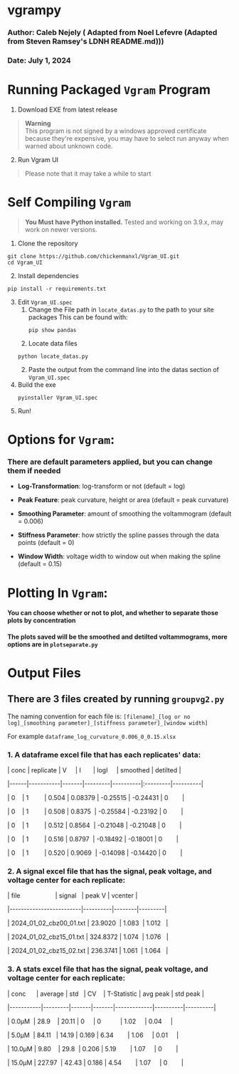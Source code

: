 # vgrampy

  

### Author: Caleb Nejely ( Adapted from Noel Lefevre (Adapted from Steven Ramsey's LDNH README.md)))

### Date: July 1, 2024

  

# Running Packaged `Vgram` Program

  1. Download EXE from latest release
  > **Warning**  
  > This program is not signed by a windows approved certificate because they're expensive, you may have to select run anyway when warned about unknown code.

2. Run Vgram UI
> Please note that it may take a while to start

# Self Compiling `Vgram`

  > **You Must have Python installed.**
  > Tested and working on 3.9.x, may work on newer versions.

1. Clone the repository
```
git clone https://github.com/chickenmanxl/Vgram_UI.git
cd Vgram_UI
```

2. Install dependencies
```
pip install -r requirements.txt
```

3. Edit `Vgram_UI.spec`
	1. Change the File path in `locate_datas.py` to the path to your site packages
		This can be found with:
		```
		pip show pandas
		```
	1. Locate data files
	```
	python locate_datas.py
	```
	2. Paste the output from the command line into the datas section of `Vgram_UI.spec`
4. Build the exe
	```
	pyinstaller Vgram_UI.spec
	```
5. Run!
# Options for `Vgram`:

  

### There are default parameters applied, but you can change them if needed

  

- **Log-Transformation**: log-transform or not (default = log)

- **Peak Feature**: peak curvature, height or area (default = peak curvature)

- **Smoothing Parameter**: amount of smoothing the voltammogram (default = 0.006)

- **Stiffness Parameter**: how strictly the spline passes through the data points (default = 0)

- **Window Width**: voltage width to window out when making the spline (default = 0.15)

  

# Plotting In `Vgram`:

  

#### You can choose whether or not to plot, and whether to separate those plots by concentration

#### The plots saved will be the smoothed and detilted voltammograms, more options are in `plotseparate.py`

  

# Output Files

  

## There are 3 files created by running `groupvg2.py`

  

The naming convention for each file is: `[filename]_[log or no log]_[smoothing parameter]_[stiffness parameter]_[window width]`

  

For example `dataframe_log_curvature_0.006_0_0.15.xlsx`

  

### 1. A dataframe excel file that has each replicates' data:

  

| conc | replicate | V     | I       | logI     | smoothed | detilted |

|------|-----------|-------|---------|----------|:---------|----------|

| 0    | 1         | 0.504 | 0.08379 | -0.25515 | -0.24431 | 0        |

| 0    | 1         | 0.508 | 0.8375  | -0.25584 | -0.23192 | 0        |

| 0    | 1         | 0.512 | 0.8564  | -0.21048 | -0.21048 | 0        |

| 0    | 1         | 0.516 | 0.8797  | -0.18492 | -0.18001 | 0        |

| 0    | 1         | 0.520 | 0.9069  | -0.14098 | -0.14420 | 0        |

  

### 2. A signal excel file that has the signal, peak voltage, and voltage center for each replicate:

  

| file                    | signal   | peak V | vcenter |

|-------------------------|----------|--------|---------|

| 2024_01_02_cbz00_01.txt | 23.9020  | 1.083  | 1.012   |

| 2024_01_02_cbz15_01.txt | 324.8372 | 1.074  | 1.076   |

| 2024_01_02_cbz15_02.txt | 236.3741 | 1.061  | 1.064   |

  

### 3. A stats excel file that has the signal, peak voltage, and voltage center for each replicate:

  

| conc      | average | std   | CV    | T-Statistic | avg peak | std peak |

|-----------|---------|-------|-------|-------------|----------|----------|

| 0.0&mu;M  | 28.9    | 20.11 | 0     | 0           | 1.02     | 0.04     |

| 5.0&mu;M  | 84.11   | 14.19 | 0.169 | 6.34        | 1.06     | 0.01     |

| 10.0&mu;M | 9.80    | 29.8  | 0.206 | 5.19        | 1.07     | 0        |

| 15.0&mu;M | 227.97  | 42.43 | 0.186 | 4.54        | 1.07     | 0        |

